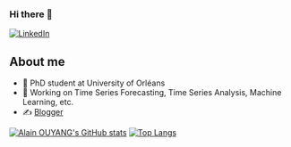 ### Hi there 👋

[![LinkedIn](https://img.shields.io/badge/-Zuokun_OUYANG-blue?style=flat&logo=Linkedin&logoColor=white&link=https://www.linkedin.com/in/zuokun-ouyang/)](https://www.linkedin.com/in/zuokun-ouyang/)

## About me
- 🔭 PhD student at University of Orléans
- 🌱 Working on Time Series Forecasting, Time Series Analysis, Machine Learning, etc.
- ✍️ [Blogger](https://alainouyang.github.io/)

[![Alain OUYANG's GitHub stats](https://github-readme-stats.vercel.app/api?username=alainouyang&show_icons=true)](https://github.com/anuraghazra/github-readme-stats)
[![Top Langs](https://github-readme-stats.vercel.app/api/top-langs/?username=alainouyang&layout=compact)](https://github.com/anuraghazra/github-readme-stats)
